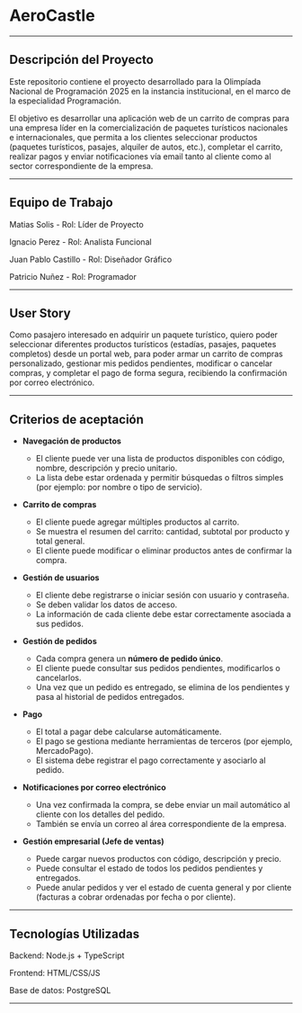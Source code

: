 # AeroCastle
---
## Descripción del Proyecto
Este repositorio contiene el proyecto desarrollado para la Olimpíada Nacional de Programación 2025 en la instancia institucional, en el marco de la especialidad Programación.

El objetivo es desarrollar una aplicación web de un carrito de compras para una empresa líder en la comercialización de paquetes turísticos nacionales e internacionales, que permita a los clientes seleccionar productos (paquetes turísticos, pasajes, alquiler de autos, etc.), completar el carrito, realizar pagos y enviar notificaciones vía email tanto al cliente como al sector correspondiente de la empresa.

---
## Equipo de Trabajo
Matias Solis - Rol: Líder de Proyecto

Ignacio Perez - Rol: Analista Funcional

Juan Pablo Castillo - Rol: Diseñador Gráfico

Patricio Nuñez - Rol: Programador 

---

## User Story
Como pasajero interesado en adquirir un paquete turístico,
quiero poder seleccionar diferentes productos turísticos (estadías, pasajes, paquetes completos) desde un portal web,
para poder armar un carrito de compras personalizado, gestionar mis pedidos pendientes, modificar o cancelar compras, y completar el pago de forma segura, recibiendo la confirmación por correo electrónico.

---

##  Criterios de aceptación

-   **Navegación de productos**
    - El cliente puede ver una lista de productos disponibles con código, nombre, descripción y precio unitario.
    - La lista debe estar ordenada y permitir búsquedas o filtros simples (por ejemplo: por nombre o tipo de servicio).

-   **Carrito de compras**
    - El cliente puede agregar múltiples productos al carrito.
    - Se muestra el resumen del carrito: cantidad, subtotal por producto y total general.
    - El cliente puede modificar o eliminar productos antes de confirmar la compra.

-   **Gestión de usuarios**
    - El cliente debe registrarse o iniciar sesión con usuario y contraseña.
    - Se deben validar los datos de acceso.
    - La información de cada cliente debe estar correctamente asociada a sus pedidos.

-   **Gestión de pedidos**
    - Cada compra genera un **número de pedido único**.
    - El cliente puede consultar sus pedidos pendientes, modificarlos o cancelarlos.
    - Una vez que un pedido es entregado, se elimina de los pendientes y pasa al historial de pedidos entregados.

-   **Pago**
    - El total a pagar debe calcularse automáticamente.
    - El pago se gestiona mediante herramientas de terceros (por ejemplo, MercadoPago).
    - El sistema debe registrar el pago correctamente y asociarlo al pedido.

-   **Notificaciones por correo electrónico**
    - Una vez confirmada la compra, se debe enviar un mail automático al cliente con los detalles del pedido.
    - También se envía un correo al área correspondiente de la empresa.

-   **Gestión empresarial (Jefe de ventas)**
    - Puede cargar nuevos productos con código, descripción y precio.
    - Puede consultar el estado de todos los pedidos pendientes y entregados.
    - Puede anular pedidos y ver el estado de cuenta general y por cliente (facturas a cobrar ordenadas por fecha o por cliente).

---

## Tecnologías Utilizadas
Backend: Node.js + TypeScript

Frontend: HTML/CSS/JS

Base de datos: PostgreSQL

---
